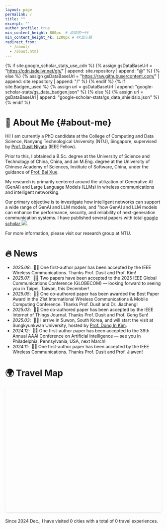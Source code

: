 ```yaml
---
layout: page  
permalink: /
title: ""
excerpt: ""
author_profile: true
min_content_height: 800px  # 添加这一行
min_content_height_4k: 1200px # 4K显示器
redirect_from: 
  - /about/
  - /about.html
---
```



{% if site.google_scholar_stats_use_cdn %}
{% assign gsDataBaseUrl = "https://cdn.jsdelivr.net/gh/" | append: site.repository | append: "@" %}
{% else %}
{% assign gsDataBaseUrl = "https://raw.githubusercontent.com/" | append: site.repository | append: "/" %}
{% endif %}
{% if site.Badgen_used %}
{% assign url = gsDataBaseUrl | append: "google-scholar-stats/gs_data_badgen.json" %}
{% else %}
{% assign url = gsDataBaseUrl | append: "google-scholar-stats/gs_data_shieldsio.json" %}
{% endif %}

<span class='anchor' id='about-me'></span>

<!--Lorem ipsum dolor sit amet, consectetur adipiscing elit. Vivamus ornare aliquet ipsum, ac tempus justo dapibus sit amet. Suspendisse condimentum, libero vel tempus mattis, risus risus vulputate libero, elementum fermentum mi neque vel nisl. Maecenas facilisis maximus dignissim. Curabitur mattis vulputate dui, tincidunt varius libero luctus eu. Mauris mauris nulla, scelerisque eget massa id, tincidunt congue felis. Sed convallis tempor ipsum rhoncus viverra. Pellentesque nulla orci, accumsan volutpat fringilla vitae, maximus sit amet tortor. Aliquam ultricies odio ut volutpat scelerisque. Donec nisl nisl, porttitor vitae pharetra quis, fringilla sed mi. Fusce pretium dolor ut aliquam consequat. Cras volutpat, tellus accumsan mattis molestie, nisl lacus tempus massa, nec malesuada tortor leo vel quam. Aliquam vel ex consectetur, vehicula leo nec, efficitur eros. Donec convallis non urna quis feugiat.-->

# 👋 About Me {#about-me}

Hi! I am currently a PhD candidate at the College of Computing and Data Science, Nanyang Technological University (NTU), Singapore, supervised by [Prof. Dusit Niyato](https://personal.ntu.edu.sg/dniyato/) (IEEE Fellow).

Prior to this, I obtained a B.Sc. degree at the University of Science and Technology of China, China, and an M.Eng. degree at the University of Chinese Academy of Sciences, Institute of Software, China, under the guidance of [Prof. Bai Xue](https://lcs.ios.ac.cn/~xuebai/).

My research is primarily centered around the utilization of Generative AI (GenAI) and Large Language Models (LLMs) in wireless communications and intelligent networking. 

Our primary objective is to investigate how intelligent networks can support a wide range of GenAI and LLM models, and "how GenAI and LLM models can enhance the performance, security, and reliability of next-generation communication systems. I have published several papers with total <a href='https://scholar.google.com/citations?user=FI6q53MAAAAJ'>google scholar </a> <a href='https://scholar.google.com/citations?user=FI6q53MAAAAJ'><img src="https://badgen.net/https/{{ url | remove: 'https://' }}"></a>. 

<!--"https://badgen.net/http/{{ url | remove: 'https://' }}"-->

<!--生成的 URL 是：{{ url }}
URL是： "https://img.shields.io/endpoint?url={{ url | url_encode }}&logo=Google%20Scholar&labelColor=f6f6f6&color=9cf&style=flat&label=citations"
BADgen url： "https://badgen.net/https/{{ url | url_encode }}?color=9cf&label=citations"
https://badgen.net/https/cdn.jsdelivr.net/gh/ChangyuanZhao/ChangyuanZhao.github.io@google-scholar-stats/gs_data_badgen.json
url: 是https://raw.githubusercontent.com/ChangyuanZhao/ChangyuanZhao.github.io/google-scholar-stats/gs_data_badgen.json
-->

<!-- <a href='https://scholar.google.com/citations?user=FI6q53MAAAAJ'>
<img src="https://img.shields.io/endpoint?url={{ url | url_encode }}&logo=Google%20Scholar&labelColor=f6f6f6&color=9cf&style=flat&label=citations">
</a>. 
-->


For more information, please visit our research group at NTU.

<!--  My research interest includes neural machine translation and computer vision. I have published more than 100 papers at the top international AI conferences with total <a href='https://scholar.google.com/citations?user=FI6q53MAAAAJ'>google scholar citations <strong><span id='total_cit'>260000+</span></strong></a> <a href='https://scholar.google.com/citations?user=FI6q53MAAAAJ'><img src="https://img.shields.io/endpoint?url={{ url | url_encode }}&logo=Google%20Scholar&labelColor=f6f6f6&color=9cf&style=flat&label=citations"></a> -->

<!-- (You can also use google scholar badge <a href='https://scholar.google.com/citations?user=FI6q53MAAAAJ'><img src="https://img.shields.io/endpoint?url={{ url | url_encode }}&logo=Google%20Scholar&labelColor=f6f6f6&color=9cf&style=flat&label=citations"></a>).-->


# 🔥 News
- *2025.08*: &nbsp;🎉🎉 One first-author paper has been accepted by the IEEE Wireless Communications. Thanks Prof. Dusit and Prof. Kim!
- *2025.07*: &nbsp;🎉🎉 Two papers have been accepted to the 2025 IEEE Global Communications Conference (GLOBECOM) — looking forward to seeing you in Taipei, Taiwan, this December!
- *2025.05*: &nbsp;🎉🎉 One co-authored paper has been awarded the Best Paper Award in the 21st International Wireless Communications & Mobile Computing Conference. Thanks Prof. Dusit and Dr. Jiacheng!
- *2025.03*: &nbsp;🎉🎉 One co-authored paper has been accepted by the IEEE Internet of Things Journal. Thanks Prof. Dusit and Prof. Geng Sun!
- *2025.03*: &nbsp;📖📖 I arrive in Suwon, South Korea, and will start the visit at Sungkyunkwan University, hosted by [Prof. Dong In Kim](https://scholar.google.com/citations?user=v2chr7kAAAAJ&hl=en).
- *2024.12*: &nbsp;🎉🎉 One first-author paper has been accepted to the 39th Annual AAAI Conference on Artificial Intelligence — see you in Philadelphia, Pennsylvania, USA, next March!
- *2024.11*: &nbsp;🎉🎉 One first-author paper has been accepted by the IEEE Wireless Communications. Thanks Prof. Dusit and Prof. Jiawen!



# 🌍 Travel Map

<div id="travel-map" style="height: 400px; width: 100%; border-radius: 8px; margin: 20px 0; position: relative; z-index: 1;"></div>
<p class="map-stats">Since 2024 Dec., I have visited <span id="total-cities">0</span> cities with a total of <span id="total-visits">0</span> travel experiences.</p>
<style>
  #travel-map {
    box-shadow: 0 2px 5px rgba(0, 0, 0, 0.1);
    margin-bottom: 15px;
  }
  
  /* 其他样式保持不变 */
</style>
<!-- Leaflet 地图库 -->
<link rel="stylesheet" href="https://cdnjs.cloudflare.com/ajax/libs/leaflet/1.9.4/leaflet.css" />
<script src="https://cdnjs.cloudflare.com/ajax/libs/leaflet/1.9.4/leaflet.js"></script>
<script>
  // 初始化函数
  function initMap() {
    console.log("初始化地图...");
    
    // 检查地图容器是否存在
    const mapContainer = document.getElementById('travel-map');
    if (!mapContainer) {
      console.error("找不到地图容器");
      return;
    }
    
    // 如果地图已存在，只刷新布局
    if (window.travelMap) {
      console.log("地图已存在，刷新布局");
      window.travelMap.invalidateSize();
      return;
    }
    
    console.log("创建新地图实例");
    // 初始化地图
    const map = L.map('travel-map').setView([30, 105], 2);
    window.travelMap = map;
    
    // 添加瓦片图层
    try {
      L.tileLayer('https://{s}.tile.openstreetmap.org/{z}/{x}/{y}.png', {
        maxZoom: 10,
        attribution: '© OpenStreetMap contributors'
      }).addTo(map);
    } catch (e) {
      console.error("主要瓦片源加载失败，尝试备用源", e);
      
      // 备用瓦片源
      L.tileLayer('https://tile.openstreetmap.de/{z}/{x}/{y}.png', {
        maxZoom: 10,
        attribution: '© OpenStreetMap contributors'
      }).addTo(map);
    }
    
    // 使用 Jekyll 从 YAML 文件中获取旅行数据
    const travelData = {{ site.data.travel.cities | jsonify }} || [];
    
    // 处理旅行数据并添加标记
    travelData.forEach(entry => {
      const totalVisits = entry.visits.length;
      const recentVisits = entry.visits.slice(0, Math.min(5, totalVisits)).reverse();
      
      const popupContent = `
        <strong>${entry.city}</strong><br/>
        🧭 Total trips: ${totalVisits}<br/>
        🕒 Most recent ${recentVisits.length} trips:<br/>
        <ul style="padding-left: 16px; margin: 5px 0;">
          ${recentVisits.map(date => `<li>${date}</li>`).join("")}
        </ul>
      `;
      
      // 根据访问次数调整圆点大小
      const baseSize = 3;
      const growthFactor = 0.7;
      const maxVisitsForSize = 8;
      const effectiveVisits = Math.min(totalVisits, maxVisitsForSize);
      const radius = baseSize + effectiveVisits * growthFactor;
      
      L.circleMarker([entry.lat, entry.lon], {
        radius: radius,
        fillColor: "#d62728",
        color: "#b22222",
        weight: 1,
        opacity: 1,
        fillOpacity: 0.7
      }).bindPopup(popupContent).addTo(map);
    });
    
    // 更新统计数字
    document.getElementById('total-cities').textContent = travelData.length;
    let totalVisits = 0;
    travelData.forEach(entry => {
      totalVisits += entry.visits.length;
    });
    document.getElementById('total-visits').textContent = totalVisits;
    
    // 强制刷新地图布局
    setTimeout(function() {
      map.invalidateSize();
    }, 100);
  }

  // 立即尝试初始化
  initMap();
  
  // 定期检查并尝试初始化地图（轮询机制）
  function checkAndInitMap() {
    const mapContainer = document.getElementById('travel-map');
    if (mapContainer) {
      if (!window.travelMap) {
        console.log("轮询检测到地图容器但没有地图实例，初始化地图");
        initMap();
      } else {
        // 确保地图布局正确
        window.travelMap.invalidateSize();
      }
    }
  }
  
  // 每1秒检查一次地图状态
  setInterval(checkAndInitMap, 1000);
  
  // 各种事件监听
  window.addEventListener('load', initMap);
  window.addEventListener('DOMContentLoaded', initMap);
  window.addEventListener('resize', function() {
    if (window.travelMap) window.travelMap.invalidateSize();
  });
  window.addEventListener('hashchange', function() {
    console.log("URL哈希变化，多次尝试初始化地图");
    setTimeout(initMap, 100);
    setTimeout(initMap, 500);
    setTimeout(initMap, 1000);
  });
  window.addEventListener('popstate', function() {
    console.log("历史状态变化，尝试初始化地图");
    setTimeout(initMap, 300);
  });
  
  // 为内部链接添加处理
  document.addEventListener('DOMContentLoaded', function() {
    const links = document.querySelectorAll('a[href^="#"]');
    links.forEach(link => {
      link.addEventListener('click', function() {
        console.log("检测到内部链接点击");
        setTimeout(initMap, 300);
      });
    });
  });
</script>


